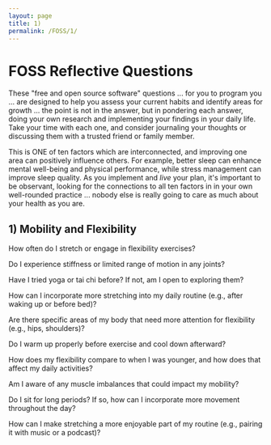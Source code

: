 ```yaml
---
layout: page
title: 1)
permalink: /FOSS/1/
---
```


# FOSS Reflective Questions
These "free and open source software" questions ... for you to program you ... are designed to help you assess your current habits and identify areas for growth ... the point is not in the answer, but in pondering each answer, doing your own research and implementing your findings in your daily life. Take your time with each one, and consider journaling your thoughts or discussing them with a trusted friend or family member.

This is ONE of ten factors which are interconnected, and improving one area can positively influence others. For example, better sleep can enhance mental well-being and physical performance, while stress management can improve sleep quality. As you implement and *live* your plan, it's important to be observant, looking for the connections to all ten factors in in your own well-rounded practice ... nobody else is really going to care as much about your health as you are.

## 1) Mobility and Flexibility

How often do I stretch or engage in flexibility exercises?

Do I experience stiffness or limited range of motion in any joints?

Have I tried yoga or tai chi before? If not, am I open to exploring them?

How can I incorporate more stretching into my daily routine (e.g., after waking up or before bed)?

Are there specific areas of my body that need more attention for flexibility (e.g., hips, shoulders)?

Do I warm up properly before exercise and cool down afterward?

How does my flexibility compare to when I was younger, and how does that affect my daily activities?

Am I aware of any muscle imbalances that could impact my mobility?

Do I sit for long periods? If so, how can I incorporate more movement throughout the day?

How can I make stretching a more enjoyable part of my routine (e.g., pairing it with music or a podcast)?

